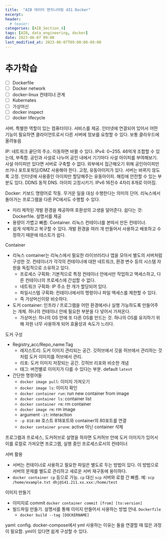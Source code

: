 ```yaml
---
title:  "AIB 데이터 엔지니어링 431 Docker"
excerpt:
header:
  # teaser:
categories: [AIB_Section_4]
tags: [AIB, data_engineering, docker]
date: 2023-06-07 09:00
last_modified_at: 2023-06-07T09:00:00-09:00
---
```


# 추가학습
- [ ] Dockerfile
- [ ] Docker network
- [ ] docker-linux 컨테이너 관계
- [ ] Kubernates
- [ ] 가상머신
- [ ] docker inspect
- [ ] docker lifecycle

서버. 특별한 역할이 있는 컴퓨터이다. 서비스를 제공. 인터넷에 연결되어 있어서 어떤 기능이 필요하면 클라이언트로서 다른 서버에 정보를 요청할 수 있다. 보통 클라우드에 올려놓음

IP: 네트워크 끝단의 주소. 이동하면 바뀔 수 있다. IPv4: 0~255. 46억개 조합할 수 있는데, 부족함. 공인과 사설로 나누어 공인 내에서 기기마다 사설 아이피를 부여해보기. 사설 아이피만 있다면 서버로 구축할 수 없다. 외부에서 접근해오기 위해 공인아이피만 쓰거나 포트포워딩/DMZ 사용해야 한다. 고정, 유동아이피가 있다. 서버는 바뀌지 않도록 고정. 인터넷에 사용중인 아이피만 할당해주는 유동아이피. 해킹에 안전할 수 있는 부분도 있다. DDNS 동적 DNS. 아이피 고정시키기. IPv6 16진수 4자리 8개로 이어짐.

Docker: 키보드 명령어로 작동. 무거운 일을 대싱 수행한다는 의미의 단어. 리눅스에서 돌아가는 프로그램을 다른 PC에서도 수행할 수 있다.
- 미리 제작된 개발 환경을 제공하여 호환성의 고생을 덜어준다. 쉽다는 것: Dockerfile. 설명서를 제공
- 용량이 가볍고 빠름: Container. 리눅스 컨테이너를 본따서 만든 컨테이너.
- 쉽게 삭제하고 복구할 수 있다. 개발 환경을 여러 개 만들어서 사용하고 배포하고 수정하기 때문에 테스트가 쉽다.

Container
- 리눅스 container는 리눅스에서 필요한 라이브러리나 앱을 모아서 별도의 서버처럼 구성한 것. 컨테이너가 각각의 컨테이너에 대한 네트워크, 환경 변수 등의 시스템 자원을 독립적으로 소유하고 있다.
  - 프로세스 구획화: 기본적으로 특정 컨테이너 안에서만 작업하고 액세스하고, 다른 컨테이너의 프로세스에 간섭할 수 없다.
  - 네트워크 구획화: IP 주소 한 개가 할당되어 있다.
  - 파일시스템 구획화: 컨테이너에서의 명령이나 파일 액세스를 제한할 수 있다.
  - 즉 가상머신이랑 비슷하다.
- 도커 container: 인프라 / 프로그램을 어떤 환경에서나 실행 가능하도록 만들어주는 개체. 하나의 컨테이너 안에 필요한 부분을 다 넣어서 가져온다. 
  - 가상머신: 하나의 OS 안에 또 다른 OS를 만드는 것. 하나의 OS를 유지하기 위해 자원 너무 사용하게 되어 효율성과 속도가 느리다.

도커 구성
- Registry_acc/Repo_name:Tag
  - 레지스트리: 도커 이미지 관리되는 공간. 깃허브에서 깃을 허브에서 관리하는 것처럼 도커 이미지를 허브에서 관리.
  - 리포: 도커 이미지 저장되는 공간. 깃허브 리포와 비슷한 개념
  - 태그: 버전별로 이미지가 다를 수 있다는 부분. default `latest`
- 간단한 명령어들
  - `docker image pull`: 이미지 가져오기
  - `docker image ls`: 이미지 확인
  - `docker container run`: run new container from image
  - `docker container ls`: container list
  - `docker container rm`: rm container
  - `docker image rm`: rm image
  - argument `-it`: interaction
  - `-p 818:80` 호스트 818포트와 container의 80포트를 연결
  - `docker container prune`: active 아닌 container 삭제

프로그램과 프로세스, 도커허브로 설명을 하자면 도커허브 안에 도커 이미지가 있어서 이를 로컬로 가져오면 프로그램, 실행 중인 프로세스로서의 컨테이너

서버 활용
- 서버는 컨테이너로 사용하고 필요한 파일은 별도로 두는 방법이 있다. 이 방법으로 서버의 문제를 별도로 관리하고 새로운 서버 재구동에 용이하다.
- `docker container cp` 등으로 가능.
  `cp` 대신 `scp` 서버와 로컬 간 빠름. 예: `scp /home/example.txt dhj@141.211.xx.xxx:/home/test`

이미지 만들기
- 이미지로 commit `docker container commit [from] [to:version]`
- 빌드파일 만들기. 설명서를 통해 이미지 만들어서 사용하는 방법 안내. `Dockerfile`
  - `docker build --tag [DOCKERNAME]`

yaml: config. docker-compose에서 yml 사용하는 이유는 둘을 연결할 때 많은 과정이 필요함. yml이 있다면 쉽게 구성할 수 있다.